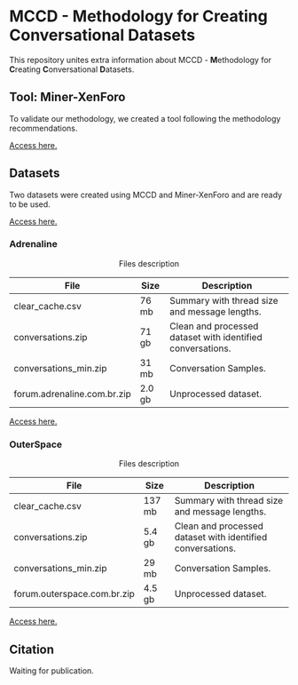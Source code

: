 # MCCD - Methodology for Creating Conversational Datasets


This repository unites extra information about MCCD - **M**ethodology for **C**reating **C**onversational **D**atasets.

## Tool: Miner-XenForo


To validate our methodology, we created a tool following the methodology recommendations.

[Access here.](https://github.com/matheusferraroni/miner-xenforo)


## Datasets

Two datasets were created using MCCD and Miner-XenForo and are ready to be used. 

[Access here.](https://github.com/MatheusFerraroni/datasets_from_minerxenforo)

### Adrenaline

<center>Files description</center>

|File|Size|Description| 
|--|--|--| 
|clear_cache.csv|76 mb|Summary with thread size and message lengths.|
|conversations.zip|71 gb|Clean and processed dataset with identified conversations.|
|conversations_min.zip|31 mb|Conversation Samples.|
|forum.adrenaline.com.br.zip|2.0 gb|Unprocessed dataset.|


[Access here.](http://www.lrc.ic.unicamp.br/~ferraroni/datasets/adrenaline/)

### OuterSpace

<center>Files description</center>

|File|Size|Description| 
|--|--|--| 
|clear_cache.csv|137 mb|Summary with thread size and message lengths.|
|conversations.zip|5.4 gb|Clean and processed dataset with identified conversations.|
|conversations_min.zip|29 mb|Conversation Samples.|
|forum.outerspace.com.br.zip|4.5 gb|Unprocessed dataset.|

[Access here.](http://www.lrc.ic.unicamp.br/~ferraroni/datasets/outerspace/)

## Citation

Waiting for publication.